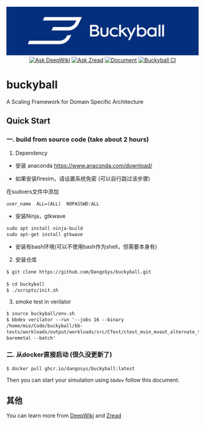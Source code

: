 <p align="center">
    <img src="https://github.com/DangoSys/buckyball/raw/main/docs/img/buckyball.png" width = "100%" height = "70%">
</p>

<div align="center" style="margin-top: -10pt;">

[![Ask DeepWiki](https://deepwiki.com/badge.svg)](https://deepwiki.com/DangoSys/buckyball)
[![Ask Zread](https://img.shields.io/badge/Ask_Zread-8A2BE2)](https://zread.ai/DangoSys/buckyball)
[![Document](https://github.com/DangoSys/buckyball/actions/workflows/doc.yml/badge.svg?branch=main)](https://dangosys.github.io/buckyball)
[![Buckyball CI](https://github.com/DangoSys/buckyball/actions/workflows/test.yml/badge.svg)](https://github.com/DangoSys/buckyball/actions/workflows/test.yml)

</div>

# buckyball

A Scaling Framework for Domain Specific Architecture

## Quick Start

### 一. build from source code (take about 2 hours) 

1. Dependency

- 安装 anaconda
https://www.anaconda.com/download/

- 如果安装firesim，请设置系统免密 (可以自行跳过该步骤)

在sudoers文件中添加
```
user_name  ALL=(ALL)  NOPASSWD:ALL
```

- 安装Ninja，gtkwave
```
sudo apt install ninja-build 
sudo apt-get install gtkwave
```

- 安装有bash环境(可以不使用bash作为shell，但需要本身有)

2. 安装仓库
```
$ git clone https://github.com/DangoSys/buckyball.git

$ cd buckyball
$ ./scripts/init.sh
```

3. smoke test in verilator
```
$ source buckyball/env.sh
$ bbdev verilator --run '--jobs 16 --binary /home/mio/Code/buckyball/bb-tests/workloads/output/workloads/src/CTest/ctest_mvin_mvout_alternate_test_singlecore-baremetal --batch'
```

### 二. 从docker直接启动 (很久没更新了)

```
$ docker pull ghcr.io/dangosys/buckyball:latest
```

Then you can start your simulation using ``bbdev`` follow this document.

## 其他

You can learn more from [DeepWiki](https://deepwiki.com/DangoSys/buckyball) and [Zread](https://zread.ai/DangoSys/buckyball)
